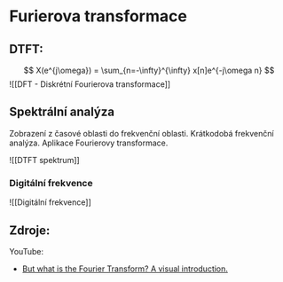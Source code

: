 # Furierova transformace

## DTFT:
$$
X(e^{j\omega}) = \sum_{n=-\infty}^{\infty} x[n]e^{-j\omega n}
$$
![[DFT - Diskrétní Fourierova transformace]]
## Spektrální analýza
Zobrazení z časové oblasti do frekvenční oblasti. Krátkodobá frekvenční analýza. Aplikace Fourierovy transformace. 

![[DTFT spektrum]]

### Digitální frekvence
![[Digitální frekvence]]

## Zdroje:
YouTube:
- [But what is the Fourier Transform? A visual introduction.](https://www.youtube.com/watch?v=spUNpyF58BY)

